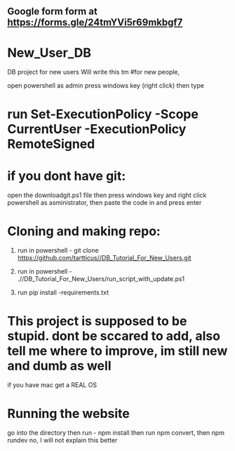 ## Google form form at https://forms.gle/24tmYVi5r69mkbgf7


# New_User_DB
DB project for new users
Will write this tm
#for new people, 

open powershell as admin press windows key (right click) then type 


# run Set-ExecutionPolicy -Scope CurrentUser -ExecutionPolicy RemoteSigned


# if you dont have git:
open the downloadgit.ps1 file then press windows key and right click powershell as asministrator, then paste the code in and press enter


# Cloning and making repo:
1. run in powershell -  git clone https://github.com/tartticus//DB_Tutorial_For_New_Users.git

2. run in powershell - .//DB_Tutorial_For_New_Users/run_script_with_update.ps1
3. run pip install -requirements.txt


# This project is supposed to be stupid. dont be sccared to add, also tell me where to improve, im still new and dumb as well



if you have mac get a REAL OS
# Running the website
go into the directory then run - npm install then run npm convert, then npm rundev
no, I will not explain this better

